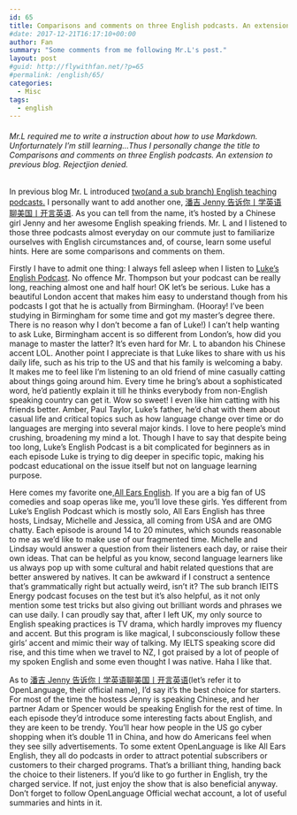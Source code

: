 ```yaml
---
id: 65
title: Comparisons and comments on three English podcasts. An extension to previous blog.
#date: 2017-12-21T16:17:10+00:00
author: Fan
summary: "Some comments from me following Mr.L's post."
layout: post
#guid: http://flywithfan.net/?p=65
#permalink: /english/65/
categories:
  - Misc
tags:
  - english
---
```


###### Mr.L required me to write a instruction about how to use Markdown. Unforturnately I&#8217;m still learning&#8230;Thus I personally change the title to _Comparisons and comments on three English podcasts. An extension to previous blog_. Rejectjion denied.

In previous blog Mr. L introduced [two(and a sub branch) English teaching podcasts.](http://flywithfan.net/?p=54 "two(and a sub branch) English teaching podcasts.") I personally want to add another one, [潘吉 Jenny 告诉你丨学英语聊美国丨开言英语](https://openlanguage.com/library/learn-english/9/culture-show/ "潘吉Jenny告诉你丨学英语聊美国丨开言英语"). As you can tell from the name, it&#8217;s hosted by a Chinese girl Jenny and her awesome English speaking friends. Mr. L and I listened to those three podcasts almost everyday on our commute just to familiarize ourselves with English circumstances and, of course, learn some useful hints. Here are some comparisons and comments on them.

Firstly I have to admit one thing: I always fell asleep when I listen to [Luke&#8217;s English Podcast](https://teacherluke.co.uk/ "Luke's English Podcast"). No offence Mr. Thompson but your podcast can be really long, reaching almost one and half hour! OK let&#8217;s be serious. Luke has a beautiful London accent that makes him easy to understand though from his podcasts I got that he is actually from Birmingham. (Hooray! I&#8217;ve been studying in Birmingham for some time and got my master&#8217;s degree there. There is no reason why I don&#8217;t become a fan of Luke!) I can&#8217;t help wanting to ask Luke, Birmingham accent is so different from London&#8217;s, how did you manage to master the latter? It&#8217;s even hard for Mr. L to abandon his Chinese accent LOL. Another point I appreciate is that Luke likes to share with us his daily life, such as his trip to the US and that his family is welcoming a baby. It makes me to feel like I&#8217;m listening to an old friend of mine casually catting about things going around him. Every time he bring&#8217;s about a sophisticated word, he&#8217;d patiently explain it till he thinks everybody from non-English speaking country can get it. Wow so sweet! I even like him catting with his friends better. Amber, Paul Taylor, Luke&#8217;s father, he&#8217;d chat with them about casual life and critical topics such as how language change over time or do languages are merging into several major kinds. I love to here people&#8217;s mind crushing, broadening my mind a lot. Though I have to say that despite being too long, Luke&#8217;s English Podcast is a bit complicated for beginners as in each episode Luke is trying to dig deeper in specific topic, making his podcast educational on the issue itself but not on language learning purpose.

Here comes my favorite one,[All Ears English](https://www.allearsenglish.com/ "All Ears English"). If you are a big fan of US comedies and soap operas like me, you&#8217;ll love these girls. Yes different from Luke&#8217;s English Podcast which is mostly solo, All Ears English has three hosts, Lindsay, Michelle and Jessica, all coming from USA and are OMG chatty. Each episode is around 14 to 20 minutes, which sounds reasonable to me as we&#8217;d like to make use of our fragmented time. Michelle and Lindsay would answer a question from their listeners each day, or raise their own ideas. That can be helpful as you know, second language learners like us always pop up with some cultural and habit related questions that are better answered by natives. It can be awkward if I construct a sentence that&#8217;s grammatically right but actually weird, isn&#8217;t it? The sub branch IEITS Energy podcast focuses on the test but it&#8217;s also helpful, as it not only mention some test tricks but also giving out brilliant words and phrases we can use daily. I can proudly say that, after I left UK, my only source to English speaking practices is TV drama, which hardly improves my fluency and accent. But this program is like magical, I subconsciously follow these girls&#8217; accent and mimic their way of talking. My IELTS speaking score did rise, and this time when we travel to NZ, I got praised by a lot of people of my spoken English and some even thought I was native. Haha I like that.

As to [潘吉 Jenny 告诉你丨学英语聊美国丨开言英语](https://openlanguage.com/library/learn-english/9/culture-show/ "潘吉Jenny告诉你丨学英语聊美国丨开言英语")(let&#8217;s refer it to OpenLanguage, their official name), I&#8217;d say it&#8217;s the best choice for starters. For most of the time the hostess Jenny is speaking Chinese, and her partner Adam or Spencer would be speaking English for the rest of time. In each episode they&#8217;d introduce some interesting facts about English, and they are keen to be trendy. You&#8217;ll hear how people in the US go cyber shopping when it&#8217;s double 11 in China, and how do Americans feel when they see silly advertisements. To some extent OpenLanguage is like All Ears English, they all do podcasts in order to attract potential subscribers or customers to their charged programs. That&#8217;s a brilliant thing, handing back the choice to their listeners. If you&#8217;d like to go further in English, try the charged service. If not, just enjoy the show that is also beneficial anyway. Don&#8217;t forget to follow OpenLanguage Official wechat account, a lot of useful summaries and hints in it.
